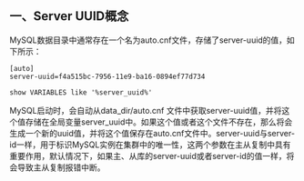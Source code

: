 ## 一、Server UUID概念



MySQL数据目录中通常存在一个名为auto.cnf文件，存储了server-uuid的值，如下所示：



```shell
[auto]                                                                                                                                                       
server-uuid=f4a515bc-7956-11e9-ba16-0894ef77d734
```

```shell
show VARIABLES like '%server_uuid%'
```

MySQL启动时，会自动从data_dir/auto.cnf 文件中获取server-uuid值，并将这个值存储在全局变量server_uuid中。如果这个值或者这个文件不存在，那么将会生成一个新的uuid值，并将这个值保存在auto.cnf文件中。server-uuid与server-id一样，用于标识MySQL实例在集群中的唯一性，这两个参数在主从复制中具有重要作用，默认情况下，如果主、从库的server-uuid或者server-id的值一样，将会导致主从复制报错中断。